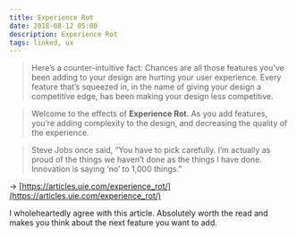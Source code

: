 ```yaml
---
title: Experience Rot
date: 2018-08-12 05:00
description: Experience Rot
tags: linked, ux
---
```


> Here’s a counter-intuitive fact: Chances are all those features you’ve been adding to your design are hurting your user experience. Every feature that’s squeezed in, in the name of giving your design a competitive edge, has been making your design less competitive.

> Welcome to the effects of **Experience Rot**. As you add features, you’re adding complexity to the design, and decreasing the quality of the experience.

> Steve Jobs once said, “You have to pick carefully. I’m actually as proud of the things we haven’t done as the things I have done. Innovation is saying ‘no’ to 1,000 things.”

→ [https://articles.uie.com/experience_rot/](https://articles.uie.com/experience_rot/)

I wholeheartedly agree with this article. Absolutely worth the read and makes you think about the next feature you want to add.
